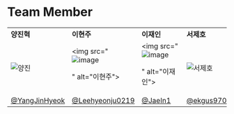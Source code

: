 # Team Member

<table>
  <tr>
    <td><strong>양진혁</strong></td>
    <td><strong>이현주</strong></td>
    <td><strong>이재인</strong></td>
    <td><strong>서제호</strong></td>
  </tr>
  <tr>
    <td><img src="![image](https://github.com/hi-already-name/.github/assets/127959482/cc8dea54-d3f2-4413-a804-1ec9740837ed)

" alt="양진"></td>
    <td><img src="![image](https://github.com/hi-already-name/.github/assets/127959482/6be20e5f-a0d0-4710-bab0-8d3ed6698650)

" alt="이현주"></td>
    <td><img src="![image](https://github.com/hi-already-name/.github/assets/127959482/54599eda-6a6c-476d-9ad7-e063f8b0d40a)

" alt="이재인"></td>
    <td><img src="![image](https://github.com/hi-already-name/.github/assets/127959482/710ddc6b-4ce0-4c7f-8015-79d103314f63)
" alt="서제호"></td>
  </tr>
  <tr>
    <td><a href="https://github.com/YangJinHyeok">@YangJinHyeok</a></td>
    <td><a href="https://github.com/Leehyeonju0219">@Leehyeonju0219</a></td>
    <td><a href="https://github.com/JaeIn1">@JaeIn1</a></td>
    <td><a href="https://github.com/lemonticsoul">@ekgus9701</a></td>
  </tr>
</table>
